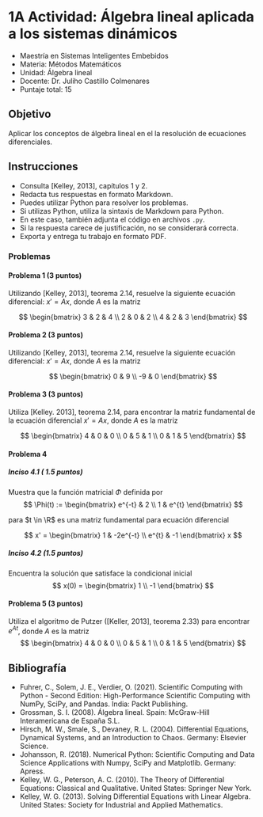 # 1A Actividad: Álgebra lineal aplicada a los sistemas dinámicos

- Maestría en Sistemas Inteligentes Embebidos
- Materia: Métodos Matemáticos
- Unidad: Álgebra lineal
- Docente: Dr. Juliho Castillo Colmenares
- Puntaje total: 15

## Objetivo

Aplicar los conceptos de álgebra lineal en el la resolución de ecuaciones diferenciales. 

## Instrucciones

- Consulta [Kelley, 2013], capítulos 1 y 2.
- Redacta tus respuestas en formato Markdown.
- Puedes utilizar Python para resolver los problemas. 
- Si utilizas Python, utiliza la sintaxis de Markdown para Python.
- En este caso, también adjunta el código en archivos `.py`. 
- Si la respuesta carece de justificación, no se considerará correcta.
- Exporta y entrega tu trabajo en formato PDF.

### Problemas



#### Problema 1 (3 puntos)

Utilizando [Kelley, 2013], teorema 2.14, resuelve la siguiente ecuación diferencial: $x'= Ax$, donde $A$ es la matriz

$$
\begin{bmatrix}
3 & 2 & 4 \\
2 & 0 & 2 \\
4 & 2 & 3 
\end{bmatrix}
$$

#### Problema 2 (3 puntos)

Utilizando [Kelley, 2013], teorema 2.14, resuelve la siguiente ecuación diferencial: $x'= Ax$, donde $A$ es la matriz

$$
\begin{bmatrix}
0 & 9 \\
-9 & 0
\end{bmatrix}
$$

#### Problema 3 (3 puntos)

Utiliza [Kelley. 2013], teorema 2.14, para encontrar la matriz fundamental de la ecuación diferencial $x'= Ax$, donde $A$ es la matriz

$$
\begin{bmatrix}
4 & 0 & 0 \\
0 & 5 & 1 \\
0 & 1 & 5
\end{bmatrix}
$$

#### Problema 4

##### Inciso 4.1 ( 1.5 puntos)

Muestra que la función matricial  $\Phi$ definida por 
$$
\Phi(t) := 
\begin{bmatrix}
e^{-t} & 2 \\
1 & e^{t}
\end{bmatrix}
$$

para $t \in \R$ es una matriz fundamental para ecuación diferencial 

$$
x' =
\begin{bmatrix}
1 & -2e^{-t} \\
e^{t} & -1
\end{bmatrix} x
$$

##### Inciso 4.2 (1.5 puntos)

Encuentra la solución que satisface la condicional inicial 
$$
x(0) = 
\begin{bmatrix}
1 \\
-1
\end{bmatrix}
$$

#### Problema 5 (3 puntos)

Utiliza el algoritmo de Putzer ([Keller, 2013], teorema 2.33) para encontrar $e^{At}$, donde $A$ es la matriz
$$
\begin{bmatrix}
4 & 0 & 0 \\
0 & 5 & 1 \\
0 & 1 & 5
\end{bmatrix}
$$

## Bibliografía
- Fuhrer, C., Solem, J. E., Verdier, O. (2021). Scientific Computing with Python - Second Edition: High-Performance Scientific Computing with NumPy, SciPy, and Pandas. India: Packt Publishing.
- Grossman, S. I. (2008). Álgebra lineal. Spain: McGraw-Hill Interamericana de España S.L.
- Hirsch, M. W., Smale, S., Devaney, R. L. (2004). Differential Equations, Dynamical Systems, and an Introduction to Chaos. Germany: Elsevier Science.
- Johansson, R. (2018). Numerical Python: Scientific Computing and Data Science Applications with Numpy, SciPy and Matplotlib. Germany: Apress.
- Kelley, W. G., Peterson, A. C. (2010). The Theory of Differential Equations: Classical and Qualitative. United States: Springer New York.
- Kelley, W. G. (2013). Solving Differential Equations with Linear Algebra. United States: Society for Industrial and Applied Mathematics.